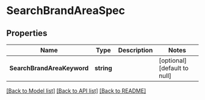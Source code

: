 # SearchBrandAreaSpec

## Properties
Name | Type | Description | Notes
------------ | ------------- | ------------- | -------------
**SearchBrandAreaKeyword** | **string** |  | [optional] [default to null]

[[Back to Model list]](../README.md#documentation-for-models) [[Back to API list]](../README.md#documentation-for-api-endpoints) [[Back to README]](../README.md)


